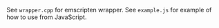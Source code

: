 See `wrapper.cpp` for emscripten wrapper.
See `example.js` for example of how to use from JavaScript.
